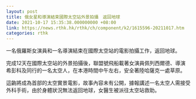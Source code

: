 ```yaml
---
layout: post
title: 俄女星和導演結束國際太空站外景拍攝　返回地球
date: 2021-10-17 15:35:38.000000000 +08:00
link: https://news.rthk.hk/rthk/ch/component/k2/1615596-20211017.htm
categories: rthk
---
```


一名俄羅斯女演員和一名導演結束在國際太空站的電影拍攝工作，返回地球。

完成12天在國際太空站的外景拍攝後，聯盟號飛船載著女演員佩列西爾德、導演希彭科及同行的一名太空人，在本港時間中午左右，安全著陸哈薩克一處草原。

這齣將成為首部的太空實景電影，故事內容未有公開，據報講述一名太空人需接受外科手術，由於身體狀況無法返回地球，女醫生被派往太空站救助。
